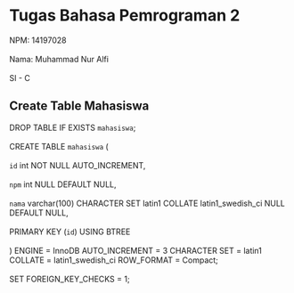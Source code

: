 # Tugas Bahasa Pemrograman 2

NPM: 14197028
<br></br>
Nama: Muhammad Nur Alfi
<br></br>
SI - C

## Create Table Mahasiswa
DROP TABLE IF EXISTS `mahasiswa`;
<br></br>
CREATE TABLE `mahasiswa`  (
<br></br>
  `id` int NOT NULL AUTO_INCREMENT,
<br></br>
  `npm` int NULL DEFAULT NULL,
<br></br>
  `nama` varchar(100) CHARACTER SET latin1 COLLATE latin1_swedish_ci NULL DEFAULT NULL,
<br></br>
  PRIMARY KEY (`id`) USING BTREE
<br></br>
) ENGINE = InnoDB AUTO_INCREMENT = 3 CHARACTER SET = latin1 COLLATE = latin1_swedish_ci ROW_FORMAT = Compact;
<br></br>
SET FOREIGN_KEY_CHECKS = 1;
